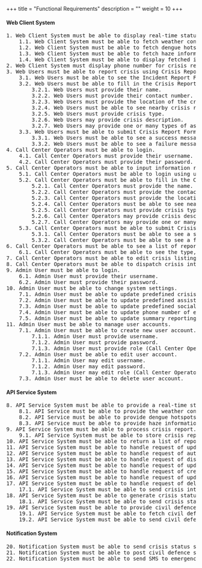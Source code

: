 +++
title = "Functional Requirements"
description = ""
weight = 10
+++

#### Web Client System
<pre class="white">
1. Web Client System must be able to display real-time status update on a map of Singapore.
    1.1. Web Client System must be able to fetch weather conditions.
    1.2. Web Client System must be able to fetch dengue hotspot information.
    1.3. Web Client System must be able to fetch haze information.
    1.4. Web Client System must be able to display fetched information on a map of Singapore.
2. Web Client System must display phone number for crisis report.
3. Web Users must be able to report crisis using Crisis Report Form.
    3.1. Web Users must be able to see the Incident Report Form in the Crisis Report Page.
    3.2. Web Users must be able to fill in the Crisis Report Form.
        3.2.1. Web Users must provide their name.
        3.2.2. Web Users must provide their contact number.
        3.2.3. Web Users must provide the location of the crisis.
        3.2.4. Web Users must be able to see nearby crisis reported on the same day upon entering location.
        3.2.5. Web Users must provide crisis type.
        3.2.6. Web Users may provide crisis description.
        3.2.7. Web Users may provide one or many types of assistance required, i.e. emergency ambulance, rescue and evacuation, fire-fighting and gas leak control.
    3.3. Web Users must be able to submit Crisis Report Form.
        3.3.1. Web Users must be able to see a success message when submit succeeds.
        3.3.2. Web Users must be able to see a failure message when submit fails.
4. Call Center Operators must be able to login.
    4.1. Call Center Operators must provide their username.
    4.2. Call Center Operators must provide their password.
5. Call Center Operators must be able to input information received from calls.
    5.1. Call Center Operators must be able to login using username and password.
    5.2. Call Center Operators must be able to fill in the Crisis Report Form.
        5.2.1. Call Center Operators must provide the name.
        5.2.2. Call Center Operators must provide the contact number.
        5.2.3. Call Center Operators must provide the location of the crisis.
        5.2.4. Call Center Operators must be able to see nearby crisis reported on the same day upon entering location.
        5.2.5. Call Center Operators must provide crisis type.
        5.2.6. Call Center Operators may provide crisis description.
        5.2.7. Call Center Operators may provide one or many types of assistance required, i.e. emergency ambulance, rescue and evacuation, fire-fighting and gas leak control.
    5.3. Call Center Operators must be able to submit Crisis Report Form.
        5.3.1. Call Center Operators must be able to see a success message when submit succeeds.
        5.3.2. Call Center Operators must be able to see a failure message when submit fails.
6. Call Center Operators must be able to see a list of reported crisis.
    6.1. Call Center Operators must be able to see the type, location, status (active, dispatched, resolved) of each crisis listing.
7. Call Center Operators must be able to edit crisis listing information.
8. Call Center Operators must be able to dispatch crisis interventions for a crisis listing.
9. Admin User must be able to login.
    6.1. Admin User must provide their username.
    6.2. Admin User must provide their password.
10. Admin User must be able to change system settings.
    7.1. Admin User must be able to update predefined crisis type.
    7.2. Admin User must be able to update predefined assistance type.
    7.3. Admin User must be able to update predefined social media account.
    7.4. Admin User must be able to update phone number of emergency agencies.
    7.5. Admin User must be able to update summary reporting Email.
11. Admin User must be able to manage user accounts.
    7.1. Admin User must be able to create new user account.
        7.1.1. Admin User must provide username.
        7.1.2. Admin User must provide password.
        7.1.3. Admin User must provide role (Call Center Operator or Admin User).
    7.2. Admin User must be able to edit user account.
        7.1.1. Admin User may edit username.
        7.1.2. Admin User may edit password.
        7.1.3. Admin User may edit role (Call Center Operator or Admin User).
    7.3. Admin User must be able to delete user account.
</pre>

#### API Service System
<pre class="white">
8. API Service System must be able to provide a real-time status update of Singapore.
    8.1. API Service must be able to provide the weather conditions.
    8.2. API Service must be able to provide dengue hotspots as coordinates.
    8.3. API Service must be able to provide haze information as numeric values.
9. API Service System must be able to process crisis report.
    9.1. API Service System must be able to store crisis report into database.
10. API Service System must be able to return a list of reported crisis.
11. API Service System must be able to handle request of updating crisis listing information.
12. API Service System must be able to handle request of authenticating user with username and password.
13. API Service System must be able to handle request of dispatching crisis interventions.
14. API Service System must be able to handle request of updating system settings.
15. API Service System must be able to handle request of creating new user account.
16. API Service System must be able to handle request of updating user account.
17. API Service System must be able to handle request of deleting user account.
    17.1. API Service System must be able to send crisis interventions request to Notification System.
18. API Service System must be able to generate crisis status summary report every 30 minutes.
    18.1. API Service System must be able to send crisis status summary report to Notification System.
19. API Service System must be able to provide civil defence shelter locations.
    19.1. API Service System must be able to fetch civil defence shelter locations.
    19.2. API Service System must be able to send civil defence shelter locations to Notification System.
</pre>

#### Notification System
<pre class="white">
20. Notification System must be able to send crisis status summary report to Prime Minister’s Office through Email.
21. Notification System must be able to post civil defence shelter locations to Facebook and Twitter.
22. Notification System must be able to send SMS to emergency agencies.
</pre>
